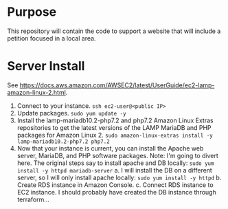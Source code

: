 # Purpose

This repository will contain the code to support a website that will include a petition focused in a local area.

# Server Install

See https://docs.aws.amazon.com/AWSEC2/latest/UserGuide/ec2-lamp-amazon-linux-2.html.

1. Connect to your instance.  `ssh ec2-user@<public IP>`
2. Update packages.  `sudo yum update -y`
3. Install the lamp-mariadb10.2-php7.2 and php7.2 Amazon Linux Extras repositories to get the latest versions of the LAMP MariaDB and PHP packages for Amazon Linux 2.
   `sudo amazon-linux-extras install -y lamp-mariadb10.2-php7.2 php7.2`
4. Now that your instance is current, you can install the Apache web server, MariaDB, and PHP software packages.
   Note: I'm going to divert here.  The original steps say to install apache and DB locally: `sudo yum install -y httpd mariadb-server`
   a. I will install the DB on a different server, so I will only install apache locally:
   `sudo yum install -y httpd`
   b. Create RDS instance in Amazon Console.
   c. Connect RDS instance to EC2 instance.
   I should probably have created the DB instance through terraform...